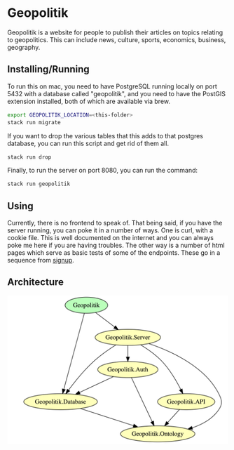 # Geopolitik

Geopolitik is a website for people to publish their articles on topics
relating to geopolitics. This can include news, culture, sports, economics,
business, geography.

## Installing/Running

To run this on mac, you need to have PostgreSQL running locally on port 5432 with a database
called "geopolitik", and you need to have the PostGIS extension installed, both of which are
available via brew.
```bash
export GEOPOLITIK_LOCATION=<this-folder>
stack run migrate
```
If you want to drop the various tables that this adds to that postgres database, you can run this script
and get rid of them all. 
```bash
stack run drop
```
Finally, to run the server on port 8080, you can run the command:
```bash
stack run geopolitik
```

## Using

Currently, there is no frontend to speak of. That being said, if you have the
server running, you can poke it in a number of ways. One is curl, with a
cookie file. This is well documented on the internet and you can always poke
me here if you are having troubles. The other way is a number of html pages
which serve as basic tests of some of the endpoints. These go in a sequence
from [signup](http://localhost:8080/signup.html).

## Architecture

![Module Structure](mods.png)
